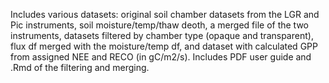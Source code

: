 Includes various datasets: original soil chamber datasets from the LGR and Pic instruments, soil moisture/temp/thaw deoth, a merged file of the two instruments, datasets filtered by chamber type (opaque and transparent), flux df merged with the moisture/temp df, and dataset with calculated GPP from assigned NEE and RECO (in gC/m2/s). Includes PDF user guide and .Rmd of the filtering and merging. 
